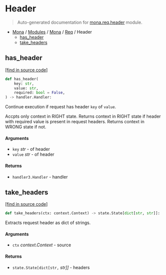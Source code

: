 # Header

> Auto-generated documentation for [mona.req.header](https://github.com/katunilya/mona/blob/main/mona/req/header.py) module.

- [Mona](../../README.md#mona-index) / [Modules](../../MODULES.md#mona-modules) / [Mona](../index.md#mona) / [Req](index.md#req) / Header
    - [has_header](#has_header)
    - [take_headers](#take_headers)

## has_header

[[find in source code]](https://github.com/katunilya/mona/blob/main/mona/req/header.py#L6)

```python
def has_header(
    key: str,
    value: str,
    required: bool = False,
) -> handler.Handler:
```

Continue execution if request has header `key` of `value`.

Accpts only context in RIGHT state. Returns context in RIGHT state if header with
required value is present in request headers. Returns context in WRONG state if not.

#### Arguments

- `key` *str* - of header
- `value` *str* - of header

#### Returns

- `handler3.Handler` - handler

## take_headers

[[find in source code]](https://github.com/katunilya/mona/blob/main/mona/req/header.py#L32)

```python
def take_headers(ctx: context.Context) -> state.State[dict[str, str]]:
```

Extracts request header as dict of strings.

#### Arguments

- `ctx` *context.Context* - source

#### Returns

- `state.State[dict[str,` *str]]* - headers

